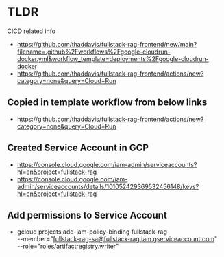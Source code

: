 # TLDR

CICD related info

- https://github.com/thaddavis/fullstack-rag-frontend/new/main?filename=.github%2Fworkflows%2Fgoogle-cloudrun-docker.yml&workflow_template=deployments%2Fgoogle-cloudrun-docker
- https://github.com/thaddavis/fullstack-rag-frontend/actions/new?category=none&query=Cloud+Run

## Copied in template workflow from below links

- https://github.com/thaddavis/fullstack-rag-frontend/actions/new?category=none&query=Cloud+Run

## Created Service Account in GCP

- https://console.cloud.google.com/iam-admin/serviceaccounts?hl=en&project=fullstack-rag
- https://console.cloud.google.com/iam-admin/serviceaccounts/details/101052429369532456148/keys?hl=en&project=fullstack-rag

## Add permissions to Service Account

- gcloud projects add-iam-policy-binding fullstack-rag \
  --member="fullstack-rag-sa@fullstack-rag.iam.gserviceaccount.com" \
  --role="roles/artifactregistry.writer"
